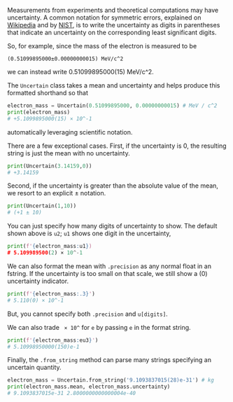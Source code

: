 Measurements from experiments and theoretical computations may have uncertainty.
A common notation for symmetric errors, explained on [Wikipedia] and by [NIST],
is to write the uncertainty as digits in parentheses that indicate an uncertainty
on the corresponding least significant digits.

So, for example, since the mass of the electron is measured to be

    (0.51099895000±0.00000000015) MeV/c^2

we can instead write 0.51099895000(15) MeV/c^2.

The `Uncertain` class takes a mean and uncertainty and helps produce this formatted
shorthand so that

```python
electron_mass = Uncertain(0.51099895000, 0.00000000015) # MeV / c^2
print(electron_mass)
# +5.1099895000(15) × 10^-1
```

automatically leveraging scientific notation.

There are a few exceptional cases.
First, if the uncertainty is 0, the resulting string is just the mean with no uncertainty.

```python
print(Uncertain(3.14159,0))
# +3.14159
```

Second, if the uncertainty is greater than the absolute value of the mean,
we resort to an explicit ± notation.

```python
print(Uncertain(1,10))
# (+1 ± 10)
```

You can just specify how many digits of uncertainty to show.
The default shown above is `u2`; `u1` shows one digit in the uncertainty,

```python
print(f'{electron_mass:u1})
# 5.109989500(2) × 10^-1
```

We can also format the mean with `.precision` as any normal float in an fstring.
If the uncertainty is too small on that scale, we still show a (0) uncertainty indicator.

```python
print(f'{electron_mass:.3}')
# 5.110(0) × 10^-1
```

But, you cannot specify both `.precision` and `u[digits]`.

We can also trade ` × 10^` for `e` by passing `e` in the format string.

```python
print(f'{electron_mass:eu3}')
# 5.10998950000(150)e-1
```

Finally, the `.from_string` method can parse many strings specifying an uncertain quantity.

```python
electron_mass = Uncertain.from_string('9.1093837015(28)e-31') # kg
print(electron_mass.mean, electron_mass.uncertainty)
# 9.1093837015e-31 2.8000000000000004e-40
```


[Wikipedia]: https://en.wikipedia.org/wiki/Uncertainty#In_measurements
[NIST]: https://physics.nist.gov/cgi-bin/cuu/Info/Constants/definitions.html

